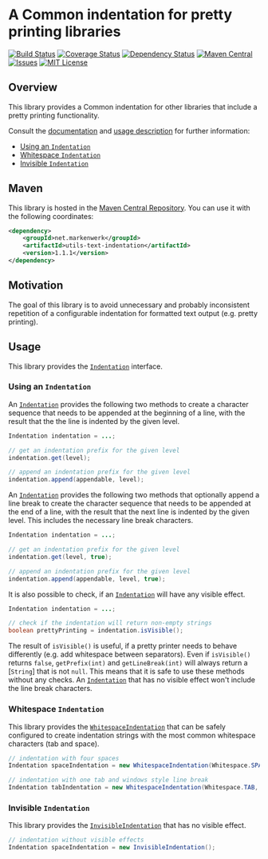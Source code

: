 # A Common indentation for pretty printing libraries

[![Build Status](https://travis-ci.org/markenwerk/java-utils-text-indentation.svg?branch=master)](https://travis-ci.org/markenwerk/java-utils-text-indentation)
[![Coverage Status](https://coveralls.io/repos/github/markenwerk/java-utils-text-indentation/badge.svg?branch=master)](https://coveralls.io/github/markenwerk/java-utils-text-indentation?branch=master)
[![Dependency Status](https://www.versioneye.com/user/projects/571906ddfcd19a0039f17ad9/badge.svg)](https://www.versioneye.com/user/projects/571906ddfcd19a0039f17ad9)
[![Maven Central](https://maven-badges.herokuapp.com/maven-central/net.markenwerk/utils-text-indentation/badge.svg)](https://maven-badges.herokuapp.com/maven-central/net.markenwerk/utils-text-indentation)
[![Issues](https://img.shields.io/github/issues/markenwerk/java-utils-text-indentation.svg)](https://github.com/markenwerk/java-utils-text-indentation/issues)
[![MIT License](https://img.shields.io/badge/license-MIT-brightgreen.svg)](https://github.com/markenwerk/java-utils-text-indentation/blob/master/LICENSE)

## Overview

This library provides a Common indentation for other libraries that include a pretty printing functionality.

Consult the [documentation](http://markenwerk.github.io/java-utils-text-indentation/javadoc/index.html) and [usage description](#usage) for further information:

- [Using an `Indentation`](#using-an-indentation)
- [Whitespace `Indentation`](#whitespace-indentation)
- [Invisible `Indentation`](#invisible-indentation)

## Maven

This library is hosted in the [Maven Central Repository](https://maven-badges.herokuapp.com/maven-central/net.markenwerk/utils-text-indentation). You can use it with the following coordinates:

```xml
<dependency>
	<groupId>net.markenwerk</groupId>
	<artifactId>utils-text-indentation</artifactId>
	<version>1.1.1</version>
</dependency>
```

## Motivation

The goal of this library is to avoid unnecessary and probably inconsistent repetition of a configurable indentation for formatted text output (e.g. pretty printing).
 
## Usage

This library provides the [`Indentation`][Indentation] interface.

### Using an `Indentation`

An [`Indentation`][Indentation] provides the following two methods to create a character sequence that needs to be appended at the beginning of a line, with the result that the the line is indented by the given level.

```java
Indentation indentation = ...;

// get an indentation prefix for the given level
indentation.get(level);

// append an indentation prefix for the given level
indentation.append(appendable, level);
```

An [`Indentation`][Indentation] provides the following two methods that optionally append a line break to create the character sequence that needs to be appended at the end of a line, with the result that the next line is indented by the given level. This includes the necessary line break characters.

```java
Indentation indentation = ...;

// get an indentation prefix for the given level
indentation.get(level, true);

// append an indentation prefix for the given level
indentation.append(appendable, level, true);
```

It is also possible to check, if an [`Indentation`][Indentation] will have any visible effect.

```java
Indentation indentation = ...;

// check if the indentation will return non-empty strings 
boolean prettyPrinting = indentation.isVisible();
```

The result of `isVisible()` is useful, if a pretty printer needs to behave differently (e.g. add whitespace between separators). Even if `isVisible()` returns `false`, `getPrefix(int)` and `getLineBreak(int)` will always return a [`String`] that is not `null`. This means that it is safe to use these methods without any checks. An [`Indentation`][Indentation] that has no visible effect won't include the line break characters.

### Whitespace `Indentation`

This library provides the [`WhitespaceIndentation`][WhitespaceIndentation] that can be safely configured to create indentation strings with the most common whitespace characters (tab and space).

```java
// indentation with four spaces
Indentation spaceIndentation = new WhitespaceIndentation(Whitespace.SPACE, 4);

// indentation with one tab and windows style line break
Indentation tabIndentation = new WhitespaceIndentation(Whitespace.TAB, 1, LineBreak.WINDOWS);
```

### Invisible `Indentation`

This library provides the [`InvisibleIndentation`][InvisibleIndentation] that has no visible effect.

```java
// indentation without visible effects
Indentation spaceIndentation = new InvisibleIndentation();
```

[Indentation]:  http://markenwerk.github.io/java-utils-text-indentation/index.html?net/markenwerk/utils/text/indentation/Indentation.html
[InvisibleIndentation]:  http://markenwerk.github.io/java-utils-text-indentation/index.html?net/markenwerk/utils/text/indentation/InvisibleIndentation.html
[WhitespaceIndentation]:  http://markenwerk.github.io/java-utils-text-indentation/index.html?net/markenwerk/utils/text/indentation/WhitespaceIndentation.html


[String]: http://docs.oracle.com/javase/8/docs/api/index.html?java/lang/String.html

